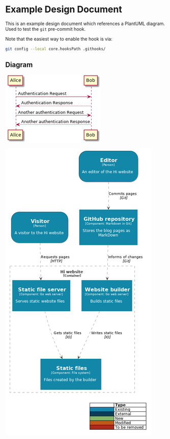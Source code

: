 # Example Design Document

This is an example design document which references a PlantUML diagram. Used to test the `git` pre-commit hook.

Note that the easiest way to enable the hook is via:

```bash
git config --local core.hooksPath .githooks/
```

## Diagram

![Sequence Sample](./assets/Sequence%20Sample.png)

![Component Diagram](./assets/Component%20diagram%20for%20Hi.png)

